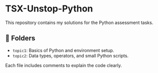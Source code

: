 # TSX-Unstop-Python


This repository contains my solutions for the Python assessment tasks.

## 📁 Folders
- `topic1`: Basics of Python and environment setup.
- `topic2`: Data types, operators, and small Python scripts.

Each file includes comments to explain the code clearly.
